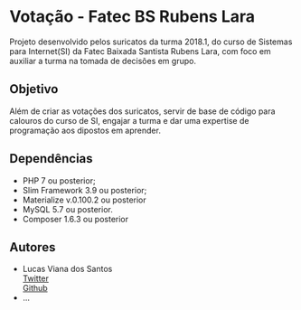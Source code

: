 # Votação - Fatec BS Rubens Lara #

  Projeto desenvolvido pelos suricatos da turma 2018.1, do curso de Sistemas para Internet(SI) da Fatec Baixada Santista Rubens Lara, com foco em auxiliar a turma na tomada de decisões em grupo.

  ## Objetivo

  Além de criar as votações dos suricatos, servir de base de código para calouros do curso de SI, engajar a turma e dar uma expertise de programação aos dipostos em aprender.

  ## Dependências

  * PHP 7 ou posterior;
  * Slim Framework 3.9 ou posterior;
  * Materialize v.0.100.2 ou posterior
  * MySQL 5.7 ou posterior.
  * Composer 1.6.3 ou posterior

  ## Autores

  * Lucas Viana dos Santos <br> [Twitter](https://twitter.com/elevesantos) <br>
  [Github](https://github.com/elevesantos)
  * ...
